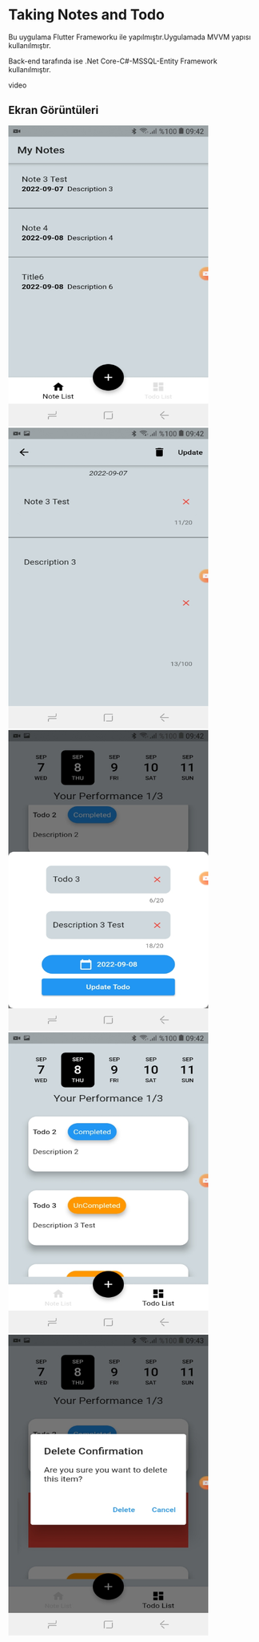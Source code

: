# Taking Notes and Todo 

Bu uygulama Flutter Frameworku ile yapılmıştır.Uygulamada MVVM yapısı kullanılmıştır.

Back-end tarafında ise .Net Core-C#-MSSQL-Entity Framework kullanılmıştır.

video

## Ekran Görüntüleri

<img src="screenshots/notelist.jpeg"  width="400" height="600">

<img src="screenshots/notedetail.jpeg"  width="400" height="600">

<img src="screenshots/updatetodo.jpeg"  width="400" height="600">

<img src="screenshots/todolist.jpeg"  width="400" height="600">

<img src="screenshots/delete.jpeg"  width="400" height="600">
